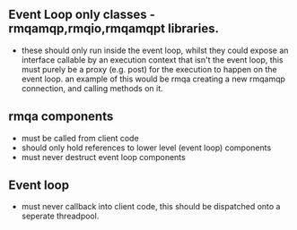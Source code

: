 ## Event Loop only classes - rmqamqp,rmqio,rmqamqpt libraries. 
* these should only run inside the event loop, whilst they could expose an interface callable by an execution context that isn't the event loop, this must purely be a proxy (e.g. post) for the execution to happen on the event loop. 
an example of this would be rmqa creating a new rmqamqp connection, and calling methods on it. 

## rmqa components
* must be called from client code
* should only hold references to lower level (event loop) components
* must never destruct event loop components

## Event loop 
* must never callback into client code, this should be dispatched onto a seperate threadpool. 
